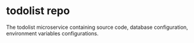 # todolist repo

The todolist microservice containing source code, database configuration, environment variables configurations.
